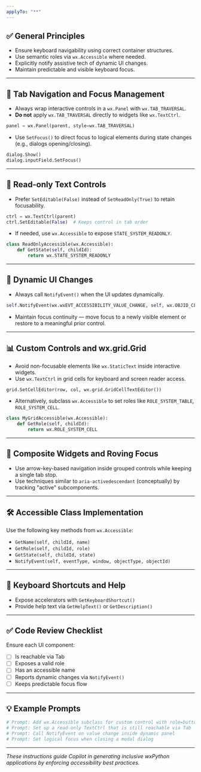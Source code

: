 ```yaml
---
applyTo: "**"
---
```


## ✅ General Principles

- Ensure keyboard navigability using correct container structures.
- Use semantic roles via `wx.Accessible` where needed.
- Explicitly notify assistive tech of dynamic UI changes.
- Maintain predictable and visible keyboard focus.

---

## 🧭 Tab Navigation and Focus Management

- Always wrap interactive controls in a `wx.Panel` with `wx.TAB_TRAVERSAL`.
- **Do not** apply `wx.TAB_TRAVERSAL` directly to widgets like `wx.TextCtrl`.

```python
panel = wx.Panel(parent, style=wx.TAB_TRAVERSAL)
````

* Use `SetFocus()` to direct focus to logical elements during state changes (e.g., dialogs opening/closing).

```python
dialog.Show()
dialog.inputField.SetFocus()
```

---

## 🧩 Read-only Text Controls

* Prefer `SetEditable(False)` instead of `SetReadOnly(True)` to retain focusability.

```python
ctrl = wx.TextCtrl(parent)
ctrl.SetEditable(False)  # Keeps control in tab order
```

* If needed, use `wx.Accessible` to expose `STATE_SYSTEM_READONLY`.

```python
class ReadOnlyAccessible(wx.Accessible):
    def GetState(self, childId):
        return wx.STATE_SYSTEM_READONLY
```

---

## 📣 Dynamic UI Changes

* Always call `NotifyEvent()` when the UI updates dynamically.

```python
self.NotifyEvent(wx.wxEVT_ACCESSIBILITY_VALUE_CHANGE, self, wx.OBJID_CLIENT, 0)
```

* Maintain focus continuity — move focus to a newly visible element or restore to a meaningful prior control.

---

## 📊 Custom Controls and wx.grid.Grid

* Avoid non-focusable elements like `wx.StaticText` inside interactive widgets.
* Use `wx.TextCtrl` in grid cells for keyboard and screen reader access.

```python
grid.SetCellEditor(row, col, wx.grid.GridCellTextEditor())
```

* Alternatively, subclass `wx.Accessible` to set roles like `ROLE_SYSTEM_TABLE`, `ROLE_SYSTEM_CELL`.

```python
class MyGridAccessible(wx.Accessible):
    def GetRole(self, childId):
        return wx.ROLE_SYSTEM_CELL
```

---

## 🔄 Composite Widgets and Roving Focus

* Use arrow-key-based navigation inside grouped controls while keeping a single tab stop.
* Use techniques similar to `aria-activedescendant` (conceptually) by tracking "active" subcomponents.

---

## 🛠 Accessible Class Implementation

Use the following key methods from `wx.Accessible`:

* `GetName(self, childId, name)`
* `GetRole(self, childId, role)`
* `GetState(self, childId, state)`
* `NotifyEvent(self, eventType, window, objectType, objectId)`

---

## 📎 Keyboard Shortcuts and Help

* Expose accelerators with `GetKeyboardShortcut()`
* Provide help text via `GetHelpText()` or `GetDescription()`

---

## ✅ Code Review Checklist

Ensure each UI component:

* [ ] Is reachable via Tab
* [ ] Exposes a valid role
* [ ] Has an accessible name
* [ ] Reports dynamic changes via `NotifyEvent()`
* [ ] Keeps predictable focus flow

---

## 💡 Example Prompts

```python
# Prompt: Add wx.Accessible subclass for custom control with role=button
# Prompt: Set up a read-only TextCtrl that is still reachable via Tab
# Prompt: Call NotifyEvent on value change inside dynamic panel
# Prompt: Set logical focus when closing a modal dialog
```

---

*These instructions guide Copilot in generating inclusive wxPython applications by enforcing accessibility best practices.*

